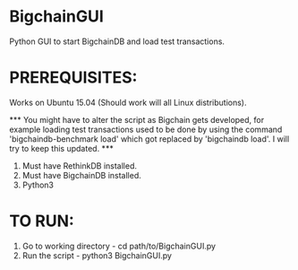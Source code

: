 # BigchainGUI
Python GUI to start BigchainDB and load test transactions. 

# PREREQUISITES: 

Works on Ubuntu 15.04 (Should work will all Linux distributions). 

*** You might have to alter the script as Bigchain gets developed, for example loading test transactions used to be done by using the command 'bigchaindb-benchmark load' which got replaced by 'bigchaindb load'. I will try to keep this updated. ***

1. Must have RethinkDB installed.
2. Must have BigchainDB installed. 
3. Python3 

# TO RUN:
1. Go to working directory - cd path/to/BigchainGUI.py
2. Run the script - python3 BigchainGUI.py

